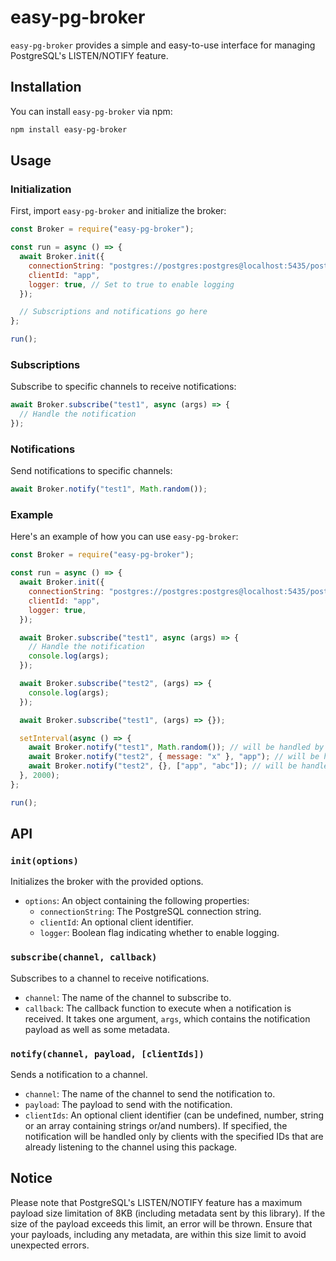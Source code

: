 # easy-pg-broker

`easy-pg-broker` provides a simple and easy-to-use interface for managing PostgreSQL's LISTEN/NOTIFY feature.

## Installation

You can install `easy-pg-broker` via npm:

```bash
npm install easy-pg-broker
```

## Usage

### Initialization

First, import `easy-pg-broker` and initialize the broker:

```javascript
const Broker = require("easy-pg-broker");

const run = async () => {
  await Broker.init({
    connectionString: "postgres://postgres:postgres@localhost:5435/postgres",
    clientId: "app",
    logger: true, // Set to true to enable logging
  });

  // Subscriptions and notifications go here
};

run();
```

### Subscriptions

Subscribe to specific channels to receive notifications:

```javascript
await Broker.subscribe("test1", async (args) => {
  // Handle the notification
});
```

### Notifications

Send notifications to specific channels:

```javascript
await Broker.notify("test1", Math.random());
```

### Example

Here's an example of how you can use `easy-pg-broker`:

```javascript
const Broker = require("easy-pg-broker");

const run = async () => {
  await Broker.init({
    connectionString: "postgres://postgres:postgres@localhost:5435/postgres",
    clientId: "app",
    logger: true,
  });

  await Broker.subscribe("test1", async (args) => {
    // Handle the notification
    console.log(args);
  });

  await Broker.subscribe("test2", (args) => {
    console.log(args);
  });

  await Broker.subscribe("test1", (args) => {});

  setInterval(async () => {
    await Broker.notify("test1", Math.random()); // will be handled by all listeners on channel test 1
    await Broker.notify("test2", { message: "x" }, "app"); // will be handled only by listeners on channel test2 having clientId set to app
    await Broker.notify("test2", {}, ["app", "abc"]); // will be handled only by abc and app listeners of channel test2
  }, 2000);
};

run();
```

## API

### `init(options)`

Initializes the broker with the provided options.

- `options`: An object containing the following properties:
  - `connectionString`: The PostgreSQL connection string.
  - `clientId`: An optional client identifier.
  - `logger`: Boolean flag indicating whether to enable logging.

### `subscribe(channel, callback)`

Subscribes to a channel to receive notifications.

- `channel`: The name of the channel to subscribe to.
- `callback`: The callback function to execute when a notification is received. It takes one argument, `args`, which contains the notification payload as well as some metadata.

### `notify(channel, payload, [clientIds])`

Sends a notification to a channel.

- `channel`: The name of the channel to send the notification to.
- `payload`: The payload to send with the notification.
- `clientIds`: An optional client identifier (can be undefined, number, string or an array containing strings or/and numbers). If specified, the notification will be handled only by clients with the specified IDs that are already listening to the channel using this package.

## Notice

Please note that PostgreSQL's LISTEN/NOTIFY feature has a maximum payload size limitation of 8KB (including metadata sent by this library). If the size of the payload exceeds this limit, an error will be thrown. Ensure that your payloads, including any metadata, are within this size limit to avoid unexpected errors.
